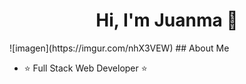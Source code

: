 <div align="center">
<h1 align="center">Hi, I'm Juanma 👋</h1>
</div>
![imagen](https://imgur.com/nhX3VEW)
## About Me

- ⭐ Full Stack Web Developer ⭐ 

<br>

